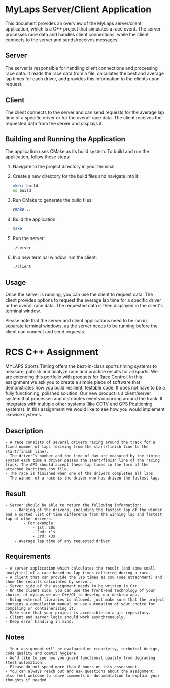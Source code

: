 ﻿# MyLaps Server/Client Application

This document provides an overview of the MyLaps server/client application, which is a C++ project that simulates a race event. The server processes race data and handles client connections, while the client connects to the server and sends/receives messages.

## Server

The server is responsible for handling client connections and processing race data. It reads the race data from a file, calculates the best and average lap times for each driver, and provides this information to the clients upon request.

## Client

The client connects to the server and can send requests for the average lap time of a specific driver or for the overall race data. The client receives the requested data from the server and displays it.

## Building and Running the Application

The application uses CMake as its build system. To build and run the application, follow these steps:

1. Navigate to the project directory in your terminal.

2. Create a new directory for the build files and navigate into it:
    ```bash
    mkdir build
    cd build
    ```

3. Run CMake to generate the build files:
    ```bash
    cmake ..
    ```

4. Build the application:
    ```bash
    make
    ```

5. Run the server:
    ```bash
    ./server
    ```

6. In a new terminal window, run the client:
    ```bash
    ./client
    ```

## Usage

Once the server is running, you can use the client to request data. The client provides options to request the average lap time for a specific driver or the overall race data. The requested data is then displayed in the client's terminal window.

Please note that the server and client applications need to be run in separate terminal windows, as the server needs to be running before the client can connect and send requests.


# RCS C++ Assignment
MYLAPS Sports Timing offers the best-in-class sports timing systems to measure, publish and analyze race and practice results for all sports. We are extending this portfolio with products for Race Control. In this assignment we ask you to create a simple piece of software that demonstrates how you build resilient, testable code. It does not have to be a fully functioning, polished solution.
Our new product is a client/server system that processes and distributes events occurring around the track. It integrates with multiple other systems (like CCTV and GPS Positioning systems). In this assignment we would like to see how you would implement likewise systems.

## Description
    - A race consists of several drivers racing around the track for a fixed number of laps (driving from the start/finish line to the start/finish line).
    - The driver’s number and the time of day are measured by the timing system each time a driver passes the start/finish line of the racing track. The API should accept these lap times in the form of the attached karttimes.csv file. 
    - The race is finished when one of the drivers completes all laps.
    - The winner of a race is the driver who has driven the fastest lap.

## Result
    - Server should be able to return the following information:
        - Ranking of the drivers, including the fastest lap of the winner and a sorted list of time difference from the winning lap and fastest lap of other drivers.
            - For example: 
                - 1st: 20s
                - 2nd: +1s
                - 3rd: +3s
        - Average lap time of any requested driver
## Requirements
    - A server application which calculates the result (and some small analytics) of a race based on lap times collected during a race.
    - A client that can provide the lap times as csv (see attachment) and show the results calculated by server.
    - Server side of the assignment needs to be written in C++.
    - On the client side, you can use the front-end technology of your choice, at mylaps we use C++/Qt to develop our desktop app.
    - Using external libraries is allowed, just make sure that the project contains a compilation manual or use automation of your choice for compiling or containerizing it.
    - Make sure that your project is accessible on a git repository.
    - Client and server logic should work asynchronously.
    - Keep error handling in mind.

## Notes
    - Your assignment will be evaluated on creativity, technical design, code quality and commit hygiene.
    - We’d like to see how you guard functional quality from degrading (test automation).
    - Please do not spend more than 8 hours on this assessment.
    - You can always reach out and ask questions about the assignment, also feel welcome to leave comments or documentation to explain your thoughts if needed
